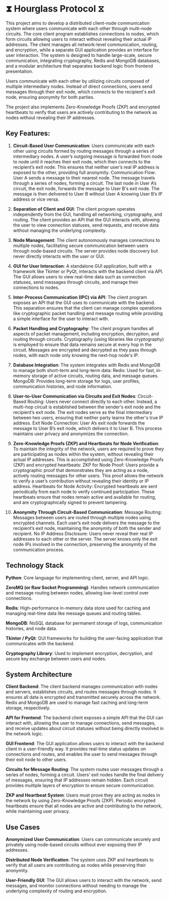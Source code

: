 
# ⧗ Hourglass Protocol ⧖

This project aims to develop a distributed client-node communication system where users communicate with each other through multi-node circuits. The core client program establishes connections to nodes, which form circuits allowing users to interact without revealing their actual IP addresses. The client manages all network-level communication, routing, and encryption, while a separate GUI application provides an interface for user interaction. The system is designed to handle large-scale, secure communication, integrating cryptography, Redis and MongoDB databases, and a modular architecture that separates backend logic from frontend presentation.

Users communicate with each other by utilizing circuits composed of multiple intermediary nodes. Instead of direct connections, users send messages through their exit node, which connects to the recipient's exit node, ensuring anonymity for both parties.

The project also implements Zero-Knowledge Proofs (ZKP) and encrypted heartbeats to verify that users are actively contributing to the network as nodes without revealing their IP addresses.

## Key Features:

1. **Circuit-Based User Communication**: Users communicate with each other using circuits formed by routing messages through a series of intermediary nodes. A user’s outgoing message is forwarded from node to node until it reaches their exit node, which then connects to the recipient’s exit node. This ensures that neither user’s real IP address is exposed to the other, providing full anonymity.
        Communication Flow:
            User A sends a message to their nearest node.
            The message travels through a series of nodes, forming a circuit.
            The last node in User A’s circuit, the exit node, forwards the message to User B's exit node.
            The message is then delivered to User B without User A knowing User B’s IP address or vice versa.

2. **Separation of Client and GUI**: The client program operates independently from the GUI, handling all networking, cryptography, and routing. The client provides an API that the GUI interacts with, allowing the user to view connection statuses, send requests, and receive data without managing the underlying complexity.

3. **Node Management**: The client autonomously manages connections to multiple nodes, facilitating secure communication between users through node-based circuits. The server provides node discovery but never directly interacts with the user or GUI.

4. **GUI for User Interaction**: A standalone GUI application, built with a framework like Tkinter or PyQt, interacts with the backend client via API. The GUI allows users to view real-time data such as connection statuses, send messages through circuits, and manage their connections to nodes.

5. **Inter-Process Communication (IPC) via API**: The client program exposes an API that the GUI uses to communicate with the backend. This separation ensures that the client can manage complex operations like cryptographic packet handling and message routing while providing a simple interface for the user to interact with.

6. **Packet Handling and Cryptography**: The client program handles all aspects of packet management, including encryption, decryption, and routing through circuits. Cryptography (using libraries like cryptography) is employed to ensure that data remains secure at every hop in the circuit. Messages are encrypted and decrypted as they pass through nodes, with each node only knowing the next-hop node's IP.

7. **Database Integration**: The system integrates with Redis and MongoDB to manage both short-term and long-term data:
        Redis: Used for fast, in-memory storage of active circuits, routing data, and message queues.
        MongoDB: Provides long-term storage for logs, user profiles, communication histories, and node information.

8. **User-to-User Communication via Circuits and Exit Nodes**:
        Circuit-Based Routing: Users never connect directly to each other. Instead, a multi-hop circuit is established between the sender's exit node and the recipient’s exit node. The exit nodes serve as the final intermediary between two users, ensuring that neither party learns the other's true IP address.
        Exit Node Connection: User A’s exit node forwards the message to User B’s exit node, which delivers it to User B. This process maintains user privacy and anonymizes the connection.

9. **Zero-Knowledge Proofs (ZKP) and Heartbeats for Node Verification**: To maintain the integrity of the network, users are required to prove they are participating as nodes within the system, without revealing their actual IP addresses. This is accomplished using Zero-Knowledge Proofs (ZKP) and encrypted heartbeats:
        ZKP for Node Proof: Users provide a cryptographic proof that demonstrates they are acting as a node, actively routing messages for other users. This proof allows the network to verify a user’s contribution without revealing their identity or IP address.
        Heartbeats for Node Activity: Encrypted heartbeats are sent periodically from each node to verify continued participation. These heartbeats ensure that nodes remain active and available for routing, and are cryptographically signed to prevent tampering.

10. **Anonymity Through Circuit-Based Communication**:
        Message Routing: Messages between users are routed through multiple nodes using encrypted channels. Each user’s exit node delivers the message to the recipient’s exit node, maintaining the anonymity of both the sender and recipient.
        No IP Address Disclosure: Users never reveal their real IP addresses to each other or the server. The server knows only the exit node IPs involved in the connection, preserving the anonymity of the communication process.

## Technology Stack

**Python**: Core language for implementing client, server, and API logic.

**ZeroMQ (or Raw Socket Programming)**: Handles network communication and message routing between nodes, allowing low-level control over connections.

**Redis**: High-performance in-memory data store used for caching and managing real-time data like message queues and routing tables.

**MongoDB**: NoSQL database for permanent storage of logs, communication histories, and node data.

**Tkinter / PyQt**: GUI frameworks for building the user-facing application that communicates with the backend.

**Cryptography Library**: Used to implement encryption, decryption, and secure key exchange between users and nodes.

## System Architecture

**Client Backend**: The client backend manages communication with nodes and servers, establishes circuits, and routes messages through nodes. It ensures all data is encrypted and transmitted securely across the network. Redis and MongoDB are used to manage fast caching and long-term storage, respectively.

**API for Frontend**: The backend client exposes a simple API that the GUI can interact with, allowing the user to manage connections, send messages, and receive updates about circuit statuses without being directly involved in the network logic.

**GUI Frontend**: The GUI application allows users to interact with the backend client in a user-friendly way. It provides real-time status updates on connections and routes, and enables the user to send messages through their exit node to other users.

**Circuits for Message Routing**: The system routes user messages through a series of nodes, forming a circuit. Users’ exit nodes handle the final delivery of messages, ensuring that IP addresses remain hidden. Each circuit provides multiple layers of encryption to ensure secure communication.

**ZKP and Heartbeat System**: Users must prove they are acting as nodes in the network by using Zero-Knowledge Proofs (ZKP). Periodic encrypted heartbeats ensure that all nodes are active and contributing to the network, while maintaining user privacy.

## Use Cases

**Anonymized User Communication**: Users can communicate securely and privately using node-based circuits without ever exposing their IP addresses.

**Distributed Node Verification**: The system uses ZKP and heartbeats to verify that all users are contributing as nodes while preserving their anonymity.

**User-Friendly GUI**: The GUI allows users to interact with the network, send messages, and monitor connections without needing to manage the underlying complexity of routing and encryption.

